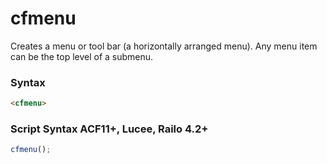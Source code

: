 # cfmenu

Creates a menu or tool bar (a horizontally arranged menu). Any menu item can be the top 
 level of a submenu.

### Syntax

```html
<cfmenu>
```

### Script Syntax ACF11+, Lucee, Railo 4.2+

```javascript
cfmenu();
```
